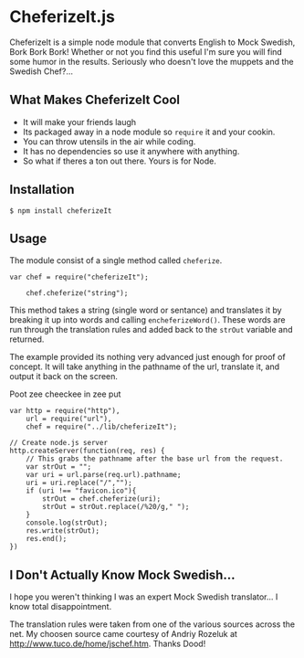 CheferizeIt.js
==============

CheferizeIt is a simple node module that converts English to Mock Swedish, Bork Bork Bork! Whether or not you find this useful I'm sure you will find some humor in the results.  Seriously who doesn't love the muppets and the Swedish Chef?...

What Makes CheferizeIt Cool
---------------------------

* It will make your friends laugh
* Its packaged away in a node module so <code>require</code> it and your cookin.
* You can throw utensils in the air while coding.
* It has no dependencies so use it anywhere with anything.
* So what if theres a ton out there. Yours is for Node.

Installation
------------

<pre><code>$ npm install cheferizeIt</code></pre>

Usage
------

The module consist of a single method called <code>cheferize</code>.

<pre><code>var chef = require("cheferizeIt");

	chef.cheferize("string");
</code></pre>

This method takes a string (single word or sentance) and translates it by breaking it up into words and calling <code>encheferizeWord()</code>. These words are run through the translation rules and added back to the <code>strOut</code> variable and returned.

The example provided its nothing very advanced just enough for proof of concept.  It will take anything in the pathname of the url, translate it, and output it back on the screen.

Poot zee cheeckee in zee put

<pre><code>var http = require("http"),
	url = require("url"),
	chef = require("../lib/cheferizeIt");

// Create node.js server
http.createServer(function(req, res) {
	// This grabs the pathname after the base url from the request.
	var strOut = "";
	var uri = url.parse(req.url).pathname;
	uri = uri.replace("/","");
	if (uri !== "favicon.ico"){
		strOut = chef.cheferize(uri);
		strOut = strOut.replace(/%20/g," ");
	}
	console.log(strOut);
	res.write(strOut);
	res.end();
})
</code></pre>

I Don't Actually Know Mock Swedish...
--------------------------------------
I hope you weren't thinking I was an expert Mock Swedish translator...  I know total disappointment.

The translation rules were taken from one of the various sources across the net.  My choosen source came courtesy of Andriy Rozeluk at <http://www.tuco.de/home/jschef.htm>.  Thanks Dood!   

